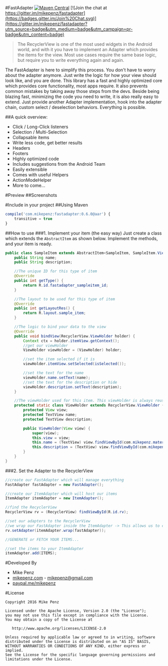 #FastAdapter  [![Maven Central](https://maven-badges.herokuapp.com/maven-central/com.mikepenz/fastadapter/badge.svg?style=flat)](https://maven-badges.herokuapp.com/maven-central/com.mikepenz/fastadapter) [![Join the chat at https://gitter.im/mikepenz/fastadapter](https://badges.gitter.im/Join%20Chat.svg)](https://gitter.im/mikepenz/fastadapter?utm_source=badge&utm_medium=badge&utm_campaign=pr-badge&utm_content=badge)

> The RecyclerView is one of the most used widgets in the Android world, and with it you have to implement an Adapter which provides the items for the view. Most use cases require the same base logic, but require you to write everything again and again.

The FastAdapter is here to simplify this process. You don't have to worry about the adapter anymore. Just write the logic for how your view should look like, and you are done.
This library has a fast and highly optimized core which provides core functionality, most apps require. It also prevents common mistakes by taking away those steps from the devs. 
Beside being blazing fast, minimizing the code you need to write, it is also really easy to extend. Just provide another Adapter implementation, hook into the adapter chain, custom select / deselection behaviors. Everything is possible.

##A quick overview:
- Click / Long-Click listeners
- Selection / Multi-Selection
- Collapsable items
- Write less code, get better results
- Headers
- Footers
- Highly optimized code
- Includes suggestions from the Android Team
- Easily extensible
- Comes with useful Helpers
 - ActionModeHelper
 - More to come...

#Preview
##Screenshots

#Include in your project
##Using Maven
```javascript
compile('com.mikepenz:fastadapter:0.6.0@aar') {
	transitive = true
}
```

##How to use
###1. Implement your item (the easy way)
Just create a class which extends the `AbstractItem` as shown below. Implement the methods, and your item is ready.
```java
public class SampleItem extends AbstractItem<SampleItem, SampleItem.ViewHolder> {
    public String name;
    public String description;

    //The unique ID for this type of item
    @Override
    public int getType() {
        return R.id.fastadapter_sampleitem_id;
    }

    //The layout to be used for this type of item
    @Override
    public int getLayoutRes() {
        return R.layout.sample_item;
    }

    //The logic to bind your data to the view
    @Override
    public void bindView(RecyclerView.ViewHolder holder) {
        Context ctx = holder.itemView.getContext();
        //get our viewHolder
        ViewHolder viewHolder = (ViewHolder) holder;

        //set the item selected if it is
        viewHolder.itemView.setSelected(isSelected());

        //set the text for the name
        viewHolder.name.setText(name);
        //set the text for the description or hide
        viewHolder.description.setText(description);
    }

    //The viewHolder used for this item. This viewHolder is always reused by the RecyclerView so scrolling is blazing fast
    protected static class ViewHolder extends RecyclerView.ViewHolder {
        protected View view;
        protected TextView name;
        protected TextView description;

        public ViewHolder(View view) {
            super(view);
            this.view = view;
            this.name = (TextView) view.findViewById(com.mikepenz.materialdrawer.R.id.material_drawer_name);
            this.description = (TextView) view.findViewById(com.mikepenz.materialdrawer.R.id.material_drawer_description);
        }
    }
}

```

###2. Set the Adapter to the RecyclerView
```java
//create our FastAdapter which will manage everything
FastAdapter fastAdapter = new FastAdapter();

//create our ItemAdapter which will host our items
ItemAdapter itemAdapter = new ItemAdapter();

//find the RecyclerView
RecyclerView rv = (RecyclerView) findViewById(R.id.rv);

//set our adapters to the RecyclerView
//we wrap our FastAdapter inside the ItemAdapter -> This allows us to chain adapters for more complex useCases
rv.setAdapter(itemAdapter.wrap(fastAdapter));

//GENERATE or FETCH YOUR ITEMS...

//set the items to your ItemAdapter
itemAdapter.add(ITEMS);
```


#Developed By

* Mike Penz 
 * [mikepenz.com](http://mikepenz.com) - <mikepenz@gmail.com>
 * [paypal.me/mikepenz](http://paypal.me/mikepenz)

#License

    Copyright 2016 Mike Penz

    Licensed under the Apache License, Version 2.0 (the "License");
    you may not use this file except in compliance with the License.
    You may obtain a copy of the License at

       http://www.apache.org/licenses/LICENSE-2.0

    Unless required by applicable law or agreed to in writing, software
    distributed under the License is distributed on an "AS IS" BASIS,
    WITHOUT WARRANTIES OR CONDITIONS OF ANY KIND, either express or implied.
    See the License for the specific language governing permissions and
    limitations under the License.
